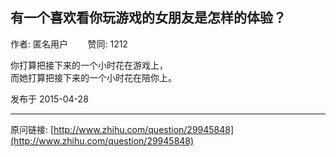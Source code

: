 ## 有一个喜欢看你玩游戏的女朋友是怎样的体验？

作者: 匿名用户&nbsp;&nbsp;&nbsp;&nbsp;&nbsp;&nbsp;&nbsp;&nbsp;赞同: 1212


你打算把接下来的一个小时花在游戏上，<br>而她打算把接下来的一个小时花在陪你上。



发布于 2015-04-28



---
原问链接: [http://www.zhihu.com/question/29945848](http://www.zhihu.com/question/29945848)